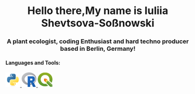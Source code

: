 <h1 align="center">Hello there,My name is Iuliia Shevtsova-Soßnowski</h1>
<h3 align="center">A plant ecologist, coding Enthusiast and hard techno producer based in Berlin, Germany!</h3>

<h4 align="left">Languages and Tools:</h4>
<p align="left"> 
  <a href="https://www.python.org" target="_blank" rel="noreferrer"> 
    <img src="https://raw.githubusercontent.com/IuliiaShevtsova/images/e1df5ecea9e6ee6792c1bf3284c5750a583f3f2a/python-logo.svg" alt="python" width="40" height="40"/> 
  </a>
  <a href="https://www.r-project.org/" target="_blank" rel="noreferrer"> 
    <img src="https://raw.githubusercontent.com/IuliiaShevtsova/images/d66ef46e219a10ad0df96c0b9fd767a474a11dde/Rlogo.svg" alt="r" width="40" height="40"/> 
  </a> 
   <a href="https://www.qgis.org/" target="_blank" rel="noreferrer"> 
    <img src="https://github.com/IuliiaShevtsova/images/blob/main/logo-qgis.png?raw=true" alt="qgis" width="40" height="40"/> 
  </a> 
</p>

